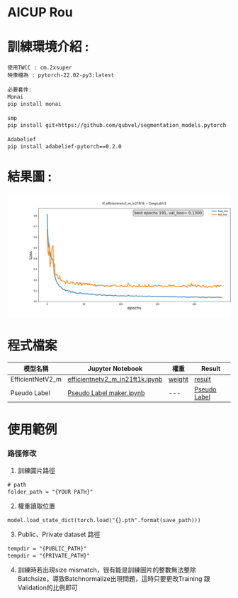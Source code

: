 # AICUP Rou


# 訓練環境介紹 : 
```
使用TWCC : cm.2xsuper
映像檔為 : pytorch-22.02-py3:latest

必要套件:
Monai
pip install monai

smp
pip install git+https://github.com/qubvel/segmentation_models.pytorch

Adabelief
pip install adabelief-pytorch==0.2.0
```

# 結果圖 : 
![Result](https://github.com/rhinope/aicup_rou/blob/main/DataParallel%20%2B%20tf_efficientnetv2_m_in21ft1k_ver3__Train_Test_loss.png)



# 程式檔案

模型名稱|Jupyter Notebook|權重|Result|
--|--|--|--|
EfficientNetV2_m|[efficientnetv2_m_in21ft1k.ipynb](https://github.com/rhinope/aicup_rou/blob/main/efficientnetv2_m_in21ft1k.ipynb)|[weight](https://drive.google.com/file/d/1PRl_sLD4p6T1HNPD57duAMfKOjaWyWb0/view?usp=sharing)|[result](https://github.com/rhinope/aicup_rou/blob/main/output.zip)|
Pseudo Label|[Pseudo Label maker.ipynb](https://github.com/rhinope/aicup_rou/blob/main/pub2img_public.ipynb)|---|[Pseudo Label](https://github.com/rhinope/aicup_rou/blob/main/ann_plus%20(Pseudo%20Label).zip)

# 使用範例

### 路徑修改
1. 訓練圖片路徑
```
# path
folder_path = "{YOUR PATH}"
```

2. 權重讀取位置
```
model.load_state_dict(torch.load("{}.pth".format(save_path)))
```

3. Public、Private dataset 路徑
```
tempdir = "{PUBLIC_PATH}"
tempdir = "{PRIVATE_PATH}"
```

4. 訓練時若出現size mismatch，很有能是訓練圖片的整數無法整除Batchsize，導致Batchnormalize出現問題，這時只要更改Training 跟 Validation的比例即可
